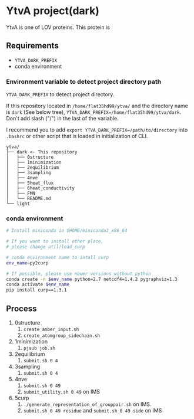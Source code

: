 # YtvA project(dark)

YtvA is one of LOV proteins. This protein is 

## Requirements

- `YTVA_DARK_PREFIX`
- conda environment

### Environment variable to detect project directory path

`YTVA_DARK_PREFIX` to detect project directory.

If this repository located in `/home/flat35hd99/ytva/` and the directory name is `dark` (See below tree), `YTVA_DARK_PREFIX=/home/flat35hd99/ytva/dark`. Don't add slash ("/") in the last of the variable.

I recommend you to add `export YTVA_DARK_PREFIX=/path/to/directory` into `.bashrc` or other script that is loaded in initialization of CLI.

```
ytva/
├── dark <- This repository
│   ├── 0structure
│   ├── 1minimization
│   ├── 2equilibrium
│   ├── 3sampling
│   ├── 4nve
│   ├── 5heat_flux
│   ├── 6heat_conductivity
│   ├── FMN
│   └── README.md
└── light
```

### conda environment

```bash
# Install miniconda in $HOME/miniconda3_x86_64

# If you want to install other place,
# please change util/load_curp

# conda environment name to intall curp
env_name=py2curp

# If possible, please use newer versions without python
conda create -n $env_name python=2.7 netcdf4=1.4.2 pygraphviz=1.3
conda activate $env_name
pip install curp==1.3.1
```

## Process

1. 0structure
   1. `create_amber_input.sh`
   2. `create_atomgroup_sidechain.sh`
2. 1minimization
   1. `pjsub job.sh`
3. 2equilibrium
   1. `submit.sh 0 4`
4. 3sampling
   1. `submit.sh 0 4`
5. 4nve
   1. `submit.sh 0 49`
   2. `submit_utility.sh 0 49` on IMS
6. 5curp
   1. `./generate_representation_of_grouppair.sh` on IMS.
   2. `submit.sh 0 49 residue` and `submit.sh 0 49 side` on IMS
